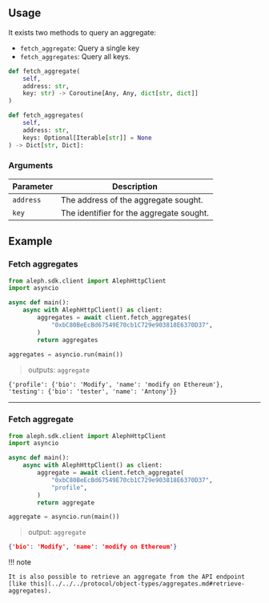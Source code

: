## Usage

It exists two methods to query an aggregate:

- `fetch_aggregate`: Query a single key
- `fetch_aggregates`: Query all keys.

```py
def fetch_aggregate(
    self,
    address: str,
    key: str) -> Coroutine[Any, Any, dict[str, dict]]
)
```

```py
def fetch_aggregates(
    self,
    address: str,
    keys: Optional[Iterable[str]] = None
) -> Dict[str, Dict]:
```

### Arguments

| Parameter | Description                              |
|-----------|------------------------------------------|
| `address` | The address of the aggregate sought.     |
| `key`     | The identifier for the aggregate sought. |


## Example

### Fetch aggregates

```python
from aleph.sdk.client import AlephHttpClient
import asyncio

async def main():
    async with AlephHttpClient() as client:
        aggregates = await client.fetch_aggregates(
            "0xbC80BeEcBd67549E70cb1C729e903818E6370D37",
        )
        return aggregates
    
aggregates = asyncio.run(main())
```

> outputs:
`aggregate`
```
{'profile': {'bio': 'Modify', 'name': 'modify on Ethereum'}, 'testing': {'bio': 'tester', 'name': 'Antony'}}
```

---

### Fetch aggregate

```python
from aleph.sdk.client import AlephHttpClient
import asyncio

async def main():
    async with AlephHttpClient() as client:
        aggregate = await client.fetch_aggregate(
            "0xbC80BeEcBd67549E70cb1C729e903818E6370D37",
            "profile",
        )
        return aggregate

aggregate = asyncio.run(main())
```

> output:
`aggregate`
```json
{'bio': 'Modify', 'name': 'modify on Ethereum'}
```

!!! note

    It is also possible to retrieve an aggregate from the API endpoint [like this](../../../protocol/object-types/aggregates.md#retrieve-aggregates).